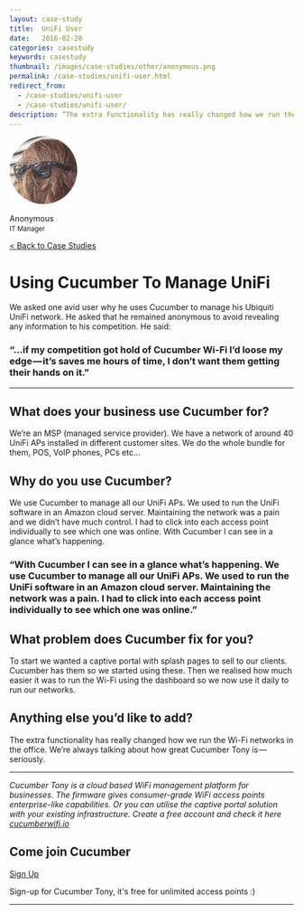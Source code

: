 ```yaml
---
layout: case-study
title:  UniFi User
date:   2016-02-20
categories: casestudy
keywords: casestudy
thumbnail: /images/case-studies/other/anonymous.png
permalink: /case-studies/unifi-user.html
redirect_from:
  - /case-studies/unifi-user
  - /case-studies/unifi-user/
description: “The extra functionality has really changed how we run the Wi-Fi networks in the office. We're always talking about how great Cucumber Tony is -- Seriously.”
---
```


<div class="mdl-grid">
<div class="mdl-cell mdl-cell--3-col mdl-typography--text-center">
<img class="cs-portrait text-center" src="/images/case-studies/other/anonymous.png" width="120px">
<p>Anonymous <br> <small>IT Manager</small></p>
</div>

<div class="mdl-cell mdl-cell--9-col">
<a href="/case-studies/">< Back to Case Studies</a>
<h1>Using Cucumber To Manage UniFi</h1>
<p>We asked one avid user why he uses Cucumber to manage his Ubiquiti UniFi network. He asked that he remained anonymous to avoid revealing any information to his competition. He said: </p>

<div class="mdl-typography--text-center">
<h3>“...if my competition got hold of Cucumber Wi-Fi I’d loose my edge — it’s saves me hours of time, I don’t want them getting their hands on it.”</h3>
</div>

<hr>

<h2>What does your business use Cucumber for?</h2>

<p>We’re an MSP (managed service provider). We have a network of around 40 UniFi APs installed in different customer sites. We do the whole bundle for them, POS, VoIP phones, PCs etc...</p>

<h2>Why do you use Cucumber?</h2>

<p>We use Cucumber to manage all our UniFi APs. We used to run the UniFi software in an Amazon cloud server. Maintaining the network was a pain and we didn’t have much control. I had to click into each access point individually to see which one was online. With Cucumber I can see in a glance what’s happening.</p>

<div class="mdl-typography--text-center">
<h3>“With Cucumber I can see in a glance what’s happening. We use Cucumber to manage all our UniFi APs. We used to run the UniFi software in an Amazon cloud server. Maintaining the network was a pain. I had to click into each access point individually to see which one was online.”</h3>
</div>

<h2>What problem does Cucumber fix for you?</h2>

<p>To start we wanted a captive portal with splash pages to sell to our clients. Cucumber has them so we started using these. Then we realised how much easier it was to run the Wi-Fi using the dashboard so we now use it daily to run our networks.</p>

<h2>Anything else you’d like to add?</h2>

<p>The extra functionality has really changed how we run the Wi-Fi networks in the office. We’re always talking about how great Cucumber Tony is — seriously.</p>

<hr>
<div class="mdl-typography--text-center">
<p><i>Cucumber Tony is a cloud based WiFi management platform for businesses. The firmware gives consumer-grade WiFi access points enterprise-like capabilities. Or you can utilise the captive portal solution with your existing infrastructure. Create a free account and check it here <a href="https://cucumberwifi.io">cucumberwifi.io</a></i></p>
<div class="mdl-typography--text-center">
<h2>Come join Cucumber</h2>
<a href="https://my.ctapp.io/#/create" class="button success dst">Sign Up</a><br>
<p>Sign-up for Cucumber Tony, it's free for unlimited access points :)</p>
</div>
<hr>
</div>
</div>
</div>
